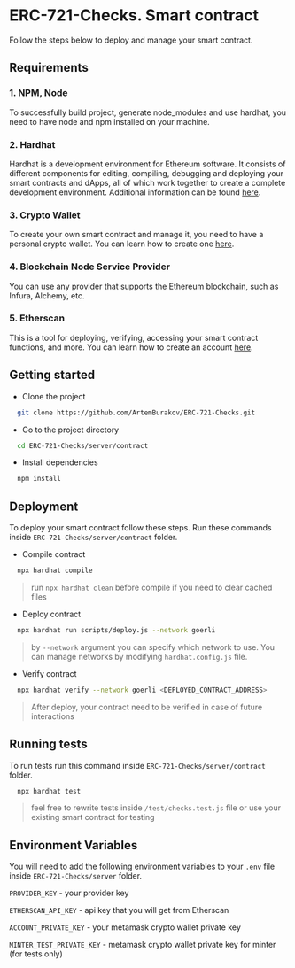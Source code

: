 # ERC-721-Checks. Smart contract

Follow the steps below to deploy and manage your smart contract.

## Requirements

### 1. NPM, Node

To successfully build project, generate node_modules and use hardhat, you need to have node and npm installed on your machine.

### 2. Hardhat

Hardhat is a development environment for Ethereum software. It consists of different components for editing, compiling, debugging and deploying your smart contracts and dApps, all of which work together to create a complete development environment. Additional information can be found [here](https://hardhat.org/).

### 3. Crypto Wallet

To create your own smart contract and manage it, you need to have a personal crypto wallet. You can learn how to create one [here](https://metamask.io/).

### 4. Blockchain Node Service Provider

You can use any provider that supports the Ethereum blockchain, such as Infura, Alchemy, etc.

### 5. Etherscan

This is a tool for deploying, verifying, accessing your smart contract functions, and more. You can learn how to create an account [here](https://etherscan.io/).

## Getting started

- Clone the project

```bash
  git clone https://github.com/ArtemBurakov/ERC-721-Checks.git
```

- Go to the project directory

```bash
  cd ERC-721-Checks/server/contract
```

- Install dependencies

```bash
  npm install
```

## Deployment

To deploy your smart contract follow these steps. Run these commands inside `ERC-721-Checks/server/contract` folder.

- Compile contract

```bash
  npx hardhat compile
```

> run `npx hardhat clean` before compile if you need to clear cached files

- Deploy contract

```bash
  npx hardhat run scripts/deploy.js --network goerli
```

> by `--network` argument you can specify which network to use. You can manage networks by modifying `hardhat.config.js` file.

- Verify contract

```bash
  npx hardhat verify --network goerli <DEPLOYED_CONTRACT_ADDRESS>
```

> After deploy, your contract need to be verified in case of future interactions

## Running tests

To run tests run this command inside `ERC-721-Checks/server/contract` folder.

```bash
  npx hardhat test
```

> feel free to rewrite tests inside `/test/checks.test.js` file or use your existing smart contract for testing

## Environment Variables

You will need to add the following environment variables to your `.env` file inside `ERC-721-Checks/server` folder.

`PROVIDER_KEY` - your provider key

`ETHERSCAN_API_KEY` - api key that you will get from Etherscan

`ACCOUNT_PRIVATE_KEY` - your metamask crypto wallet private key

`MINTER_TEST_PRIVATE_KEY` - metamask crypto wallet private key for minter (for tests only)
